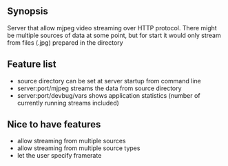 ## Synopsis
Server that allow mjpeg video streaming over HTTP protocol. 
There might be multiple sources of data at some point, but for start it would only stream from files (.jpg) prepared in the directory

## Feature list
- source directory can be set at server startup from command line
- server:port/mjpeg streams the data from source directory
- server:port/devbug/vars shows application statistics (number of currently running streams included)



## Nice to have features
- allow streaming from multiple sources
- allow streaming from multiple source types
- let the user specify framerate